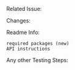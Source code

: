 Related Issue:

Changes:

Readme Info:

    required packages (new)
    API instructions

Any other Testing Steps:
